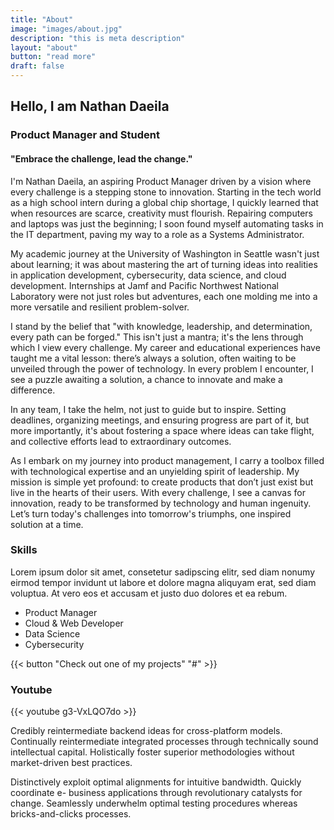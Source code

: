 ```yaml
---
title: "About"
image: "images/about.jpg"
description: "this is meta description"
layout: "about"
button: "read more"
draft: false
---
```


## Hello, I am Nathan Daeila
### Product Manager and Student


#### "Embrace the challenge, lead the change."
I'm Nathan Daeila, an aspiring Product Manager driven by a vision where every challenge is a stepping stone to innovation. Starting in the tech world as a high school intern during a global chip shortage, I quickly learned that when resources are scarce, creativity must flourish. Repairing computers and laptops was just the beginning; I soon found myself automating tasks in the IT department, paving my way to a role as a Systems Administrator.

My academic journey at the University of Washington in Seattle wasn't just about learning; it was about mastering the art of turning ideas into realities in application development, cybersecurity, data science, and cloud development. Internships at Jamf and Pacific Northwest National Laboratory were not just roles but adventures, each one molding me into a more versatile and resilient problem-solver.

I stand by the belief that "with knowledge, leadership, and determination, every path can be forged." This isn't just a mantra; it's the lens through which I view every challenge. My career and educational experiences have taught me a vital lesson: there’s always a solution, often waiting to be unveiled through the power of technology. In every problem I encounter, I see a puzzle awaiting a solution, a chance to innovate and make a difference.

In any team, I take the helm, not just to guide but to inspire. Setting deadlines, organizing meetings, and ensuring progress are part of it, but more importantly, it's about fostering a space where ideas can take flight, and collective efforts lead to extraordinary outcomes.

As I embark on my journey into product management, I carry a toolbox filled with technological expertise and an unyielding spirit of leadership. My mission is simple yet profound: to create products that don’t just exist but live in the hearts of their users. With every challenge, I see a canvas for innovation, ready to be transformed by technology and human ingenuity. Let’s turn today's challenges into tomorrow's triumphs, one inspired solution at a time.



### Skills
Lorem ipsum dolor sit amet, consetetur sadipscing elitr, sed diam nonumy eirmod tempor invidunt
ut labore et dolore magna aliquyam erat, sed diam voluptua. At vero eos et 
accusam et justo duo dolores et ea rebum.

  * Product Manager
  * Cloud & Web Developer
  * Data Science
  * Cybersecurity

{{< button "Check out one of my projects" "#" >}}



### Youtube
{{< youtube g3-VxLQO7do >}}

Credibly reintermediate backend ideas for cross-platform models. Continually
reintermediate integrated processes through technically sound intellectual capital.
Holistically foster superior methodologies without market-driven best practices.

Distinctively exploit optimal alignments for intuitive bandwidth. Quickly coordinate e-
business applications through revolutionary catalysts for change. Seamlessly underwhelm
optimal testing procedures whereas bricks-and-clicks processes.